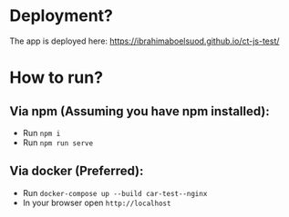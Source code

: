 # Deployment?

The app is deployed here: https://ibrahimaboelsuod.github.io/ct-js-test/

# How to run?

## Via npm (Assuming you have npm installed):

- Run `npm i`
- Run `npm run serve`

## Via docker (Preferred):

- Run `docker-compose up --build car-test--nginx`
- In your browser open `http://localhost`
